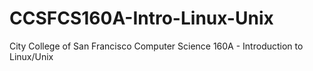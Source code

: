 # CCSFCS160A-Intro-Linux-Unix
City College of San Francisco Computer Science 160A - Introduction to Linux/Unix
